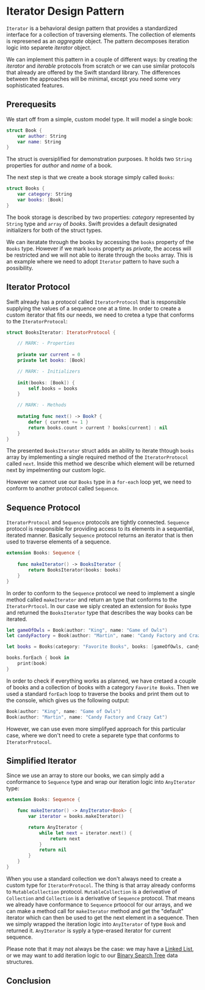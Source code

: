# Iterator Design Pattern
`Iterator` is a behavioral design pattern that provides a standardized interface for a collection of traversing elements. The collection of elements is represened as an *aggregate* object. The pattern decomposes iteration logic into separete *iterator* object. 

We can implement this pattern in a couple of different ways: by creating the *iterator* and *iterable* protocols from scratch or we can use similar protocols that already are offered by the Swift standard library. The differences between the approaches will be minimal, except you need some very sophisticated features. 

## Prerequesits
We start off from a simple, custom model type. It will model a single book:

```swift
struct Book {
    var author: String
    var name: String
}
```
The struct is oversiplified for demonstration purposes. It holds two `String` properties for *author* and *name* of a book.

The next step is that we create a book storage simply called `Books`:

```swift
struct Books {
    var category: String
    var books: [Book]
}
```
The book storage is described by two properties: *category* represented by `String` type and `array` of *books*. Swift provides a default designated initializers for both of the struct types.

We can iteratate through the books by accessing the `books` property of the `Books` type. However if we mark `books` property as *private*, the access will be restricted and we will not able to iterate through the `books` array. This is an example where we need to adopt `Iterator` pattern to have such a possibility.

## Iterator Protocol
Swift already has a protocol called `IteratorProtocol` that is responsible supplying the values of a sequence one at a time. In order to create a custom iterator that fits our needs, we need to cretea a type that conforms to the `IteratorProtocol`:

```swift
struct BooksIterator: IteratorProtocol {

    // MARK: - Properties
    
    private var current = 0
    private let books: [Book]

    // MARK: - Initializers
    
    init(books: [Book]) {
        self.books = books
    }

    // MARK: - Methods
    
    mutating func next() -> Book? {
        defer { current += 1 }
        return books.count > current ? books[current] : nil
    }
}
```
The presented `BooksIterator` struct adds an ability to iterate thtough `books` array by implementing a single required method of the `IteratorProtocol` called `next`. Inside this method we describe which element will be returned next by impelmenting our custom logic. 

However we cannot use our `Books` type in a `for-each` loop yet, we need to conform to another protocol called `Sequence`. 

## Sequence Protocol
`IteratorProtocol` and `Sequence` protocols are tightly connected. `Sequence` protocol is responsible for providing access to its elements in a sequential, iterated manner. Basically `Sequence` protocol returns an iterator that is then used to traverse elements of a sequence.

```swift
extension Books: Sequence {
    
	func makeIterator() -> BooksIterator {
		return BooksIterator(books: books)
	} 
}
```

In order to conform to the `Sequence` protocol we need to implement a single method called `makeIterator` and return an type that conforms to the `IteratorPrtocol`. In our case we siply created an extension for `Books` type and returned the `BooksIterator` type that describes the way books can be iterated. 

```swift
let gameOfOwls = Book(author: "King", name: "Game of Owls")
let candyFactory = Book(author: "Martin", name: "Candy Factory and Crazy Cat")

let books = Books(category: "Favorite Books", books: [gameOfOwls, candyFactory])

books.forEach { book in
    print(book)
}
```
In order to check if everything works as planned, we have cretaed a couple of books and a collection of books with a category `Favorite Books`. Then we used a standard `forEach` loop to traverse the books and print them out to the console, which gives us the following output:

```swift
Book(author: "King", name: "Game of Owls")
Book(author: "Martin", name: "Candy Factory and Crazy Cat")
```
However, we can use even more simplifyed approach for this particular case, where we don't need to crete a separete type that conforms to `IteratorProtocol`. 

## Simplified Iterator
Since we use an array to store our books, we can simply add a conformance to `Sequence` type and wrap our iteration logic into `AnyIterator` type:

```swift
extension Books: Sequence {

    func makeIterator() -> AnyIterator<Book> {
        var iterator = books.makeIterator()

        return AnyIterator {
            while let next = iterator.next() {
                return next
            }
            return nil
        }
    }
}
```
When you use a standard collection we don't always need to create a custom type for `IteratorProtocol`. The thing is that array already conforms to `MutableCollection` protocol. `MutableCollection` is a deriveative of `Collection` and `Collection` is a derivative of `Sequence` protocol. That means we already have conformance to `Sequence` prtoocol for our arrays, and we can make a method call for `makeIterator` method and get the "default" iterator which can then be used to get the next element in a sequence. Then we simply wrapped the iteration logic into `AnyIterator` of type `Book` and returned it. `AnyIterator` is syply a type-erased iterator for current sequence. 

Please note that it may not always be the case: we may have a [Linked List](https://github.com/jVirus/swift-algorithms-data-structs/blob/master/Data%20Structures.playground/Pages/Linked%20List.xcplaygroundpage/Contents.swift), or we may want to add iteration logic to our [Binary Search Tree](https://github.com/jVirus/swift-algorithms-data-structs/blob/master/Data%20Structures.playground/Pages/BinarySearchTree.xcplaygroundpage/Contents.swift) data structures.

## Conclusion
